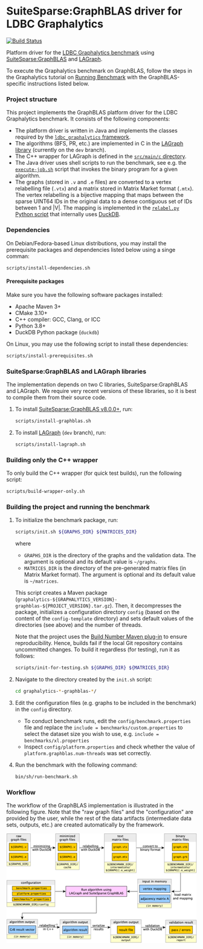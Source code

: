 # SuiteSparse:GraphBLAS driver for LDBC Graphalytics

[![Build Status](https://circleci.com/gh/ldbc/ldbc_graphalytics_platforms_graphblas.svg?style=svg)](https://app.circleci.com/pipelines/github/ldbc/ldbc_graphalytics_platforms_graphblas)

Platform driver for the [LDBC Graphalytics benchmark](https://graphalytics.org) using [SuiteSparse:GraphBLAS](https://github.com/DrTimothyAldenDavis/GraphBLAS) and [LAGraph](https://github.com/GraphBLAS/LAGraph).

To execute the Graphalytics benchmark on GraphBLAS, follow the steps in the Graphalytics tutorial on [Running Benchmark](https://github.com/ldbc/ldbc_graphalytics/wiki/Manual%3A-Running-Benchmark) with the GraphBLAS-specific instructions listed below.

### Project structure

This project implements the GraphBLAS platform driver for the LDBC Graphalytics benchmark. It consists of the following components:

* The platform driver is written in Java and implements the classes required by the [`ldbc_graphalytics` framework](https://github.com/ldbc/ldbc_graphalytics).
* The algorithms (BFS, PR, etc.) are implemented in C in the [LAGraph library](https://github.com/GraphBLAS/LAGraph) (currently on the `dev` branch).
* The C++ wrapper for LAGraph is defined in the [`src/main/c` directory](https://github.com/ldbc/ldbc_graphalytics_platforms_graphblas/tree/main/src/main/c).
* The Java driver uses shell scripts to run the benchmark, see e.g. the [`execute-job.sh`](https://github.com/ldbc/ldbc_graphalytics_platforms_graphblas/blob/main/bin/sh/execute-job.sh) script that invokes the binary program for a given algorithm.
* The graphs (stored in `.v` and `.e` files) are converted to a vertex relabelling file (`.vtx`) and a matrix stored in Matrix Market format (`.mtx`). The vertex relabelling is a bijective mapping that maps between the sparse UINT64 IDs in the original data to a dense contiguous set of IDs between 1 and |V|. The mapping is implemented in the [`relabel.py` Python script](https://github.com/ldbc/ldbc_graphalytics_platforms_graphblas/blob/main/bin/py/relabel.py) that internally uses [DuckDB](https://duckdb.org/).

### Dependencies

On Debian/Fedora-based Linux distributions, you may install the prerequisite packages and dependencies listed below using a singe comman:

```
scripts/install-dependencies.sh
```

#### Prerequisite packages

Make sure you have the following software packages installed:

* Apache Maven 3+
* CMake 3.10+
* C++ compiler: GCC, Clang, or ICC
* Python 3.8+
* DuckDB Python package (`duckdb`)

On Linux, you may use the following script to install these dependencies:

```bash
scripts/install-prerequisites.sh
```

### SuiteSparse:GraphBLAS and LAGraph libraries

The implementation depends on two C libraries, SuiteSparse:GraphBLAS and LAGraph. We require very recent versions of these libraries, so it is best to compile them from their source code.

1. To install [SuiteSparse:GraphBLAS v8.0.0+](https://github.com/DrTimothyAldenDavis/GraphBLAS), run:

    ```bash
    scripts/install-graphblas.sh
    ```

1. To install [LAGraph](https://github.com/GraphBLAS/LAGraph) (`dev` branch), run:

    ```bash
    scripts/install-lagraph.sh
    ```

### Building only the C++ wrapper

To only build the C++ wrapper (for quick test builds), run the following script:

```bash
scripts/build-wrapper-only.sh
```

### Building the project and running the benchmark

1. To initialize the benchmark package, run:

    ```bash
    scripts/init.sh ${GRAPHS_DIR} ${MATRICES_DIR}
    ```

    where

    * `GRAPHS_DIR` is the directory of the graphs and the validation data. The argument is optional and its default value is `~/graphs`.
    * `MATRICES_DIR` is the directory of the pre-generated matrix files (in Matrix Market format). The argument is optional and its default value is `~/matrices`.

    This script creates a Maven package (`graphalytics-${GRAPHALYTICS_VERSION}-graphblas-${PROJECT_VERSION}.tar.gz`). Then, it decompresses the package, initializes a configuration directory `config` (based on the content of the `config-template` directory) and sets default values of the directories (see above) and the number of threads.

    Note that the project uses the [Build Number Maven plug-in](https://www.mojohaus.org/buildnumber-maven-plugin/) to ensure reproducibility. Hence, builds fail if the local Git repository contains uncommitted changes. To build it regardless (for testing), run it as follows:

    ```bash
    scripts/init-for-testing.sh ${GRAPHS_DIR} ${MATRICES_DIR}
    ```

2. Navigate to the directory created by the `init.sh` script:

    ```bash
    cd graphalytics-*-graphblas-*/
    ```

3. Edit the configuration files (e.g. graphs to be included in the benchmark) in the `config` directory.

    * To conduct benchmark runs, edit the `config/benchmark.properties` file and replace the `include = benchmarks/custom.properties` to select the dataset size you wish to use, e.g. `include = benchmarks/xl.properties`
    * Inspect `config/platform.properties` and check whether the value of `platform.graphblas.num-threads` was set correctly.

4. Run the benchmark with the following command:

    ```bash
    bin/sh/run-benchmark.sh
    ```

### Workflow

The workflow of the GraphBLAS implementation is illustrated in the following figure. Note that the "raw graph files" and the "configuration" are provided by the user, while the rest of the data artifacts (intermediate data sets, outputs, etc.) are created automatically by the framework.

![Workflow of the GraphBLAS implementation](workflow.png)
